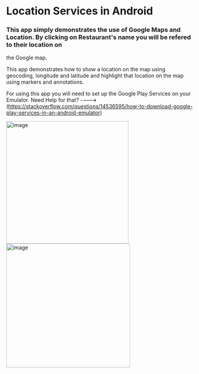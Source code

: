 # Location Services in Android


### This app simply demonstrates the use of Google Maps and Location. By clicking on Restaurant's name you will be refered to their location on 
the Google map.

This app demonstrates how to show a location on the map using geocoding, longitude and latitude and highlight that location on the map using markers and annotations.

For using this app you will need to set up the Google Play Services on your Emulator. Need Help for that? ----> (https://stackoverflow.com/questions/14536595/how-to-download-google-play-services-in-an-android-emulator)


<img width="327" alt="image" src="https://user-images.githubusercontent.com/36227279/208002344-a09faa4a-0208-4a52-a19d-d9c157ed5aa0.png"> <img width="331" alt="image" src="https://user-images.githubusercontent.com/36227279/208002493-da9bb3ff-2227-4507-80ec-846ec11898b8.png">






